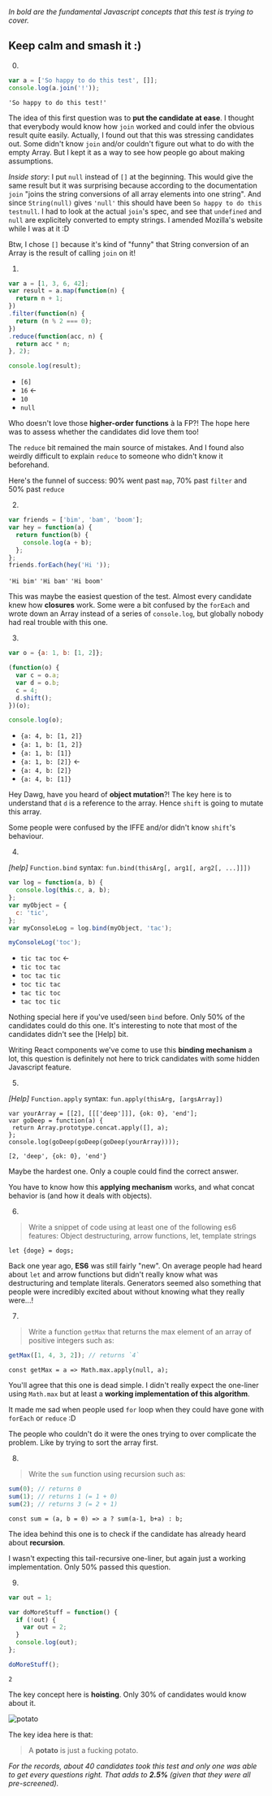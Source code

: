 *In bold are the fundamental Javascript concepts that this test is trying to cover.*

## Keep calm and smash it :)

0.
```javascript
var a = ['So happy to do this test', []];
console.log(a.join('!'));
```

`'So happy to do this test!'`

The idea of this first question was to **put the candidate at ease**. I thought that everybody would know how `join` worked and could infer the obvious result quite easily.
Actually, I found out that this was stressing candidates out. Some didn't know `join` and/or couldn't figure out what to do with the empty Array. But I kept it as a way to see how people go about making assumptions.

*Inside story*: I put `null` instead of `[]` at the beginning. This would give the same result but it was surprising because according to the documentation `join` "joins the string conversions of all array elements into one string". And since `String(null)` gives `'null'` this should have been `So happy to do this testnull`. I had to look at the actual `join`'s spec, and see that `undefined` and `null` are explicitely converted to empty strings. I amended Mozilla's website while I was at it :D

Btw, I chose `[]` because it's kind of "funny" that String conversion of an Array is the result of calling `join` on it!


1.
```javascript
var a = [1, 3, 6, 42];
var result = a.map(function(n) {
  return n + 1;
})
.filter(function(n) {
  return (n % 2 === 0);
})
.reduce(function(acc, n) {
  return acc * n;
}, 2);

console.log(result);
```
* `[6]`
* `16` <-
* `10`
* `null`

Who doesn't love those **higher-order functions** à la FP?! The hope here was to assess whether the candidates did love them too!

The `reduce` bit remained the main source of mistakes. And I found also weirdly difficult to explain `reduce` to someone who didn't know it beforehand.

Here's the funnel of success:
90% went past `map`,
70% past `filter` and
50% past `reduce`

2.
```javascript
var friends = ['bim', 'bam', 'boom'];
var hey = function(a) {
  return function(b) {
    console.log(a + b);
  };
};
friends.forEach(hey('Hi '));
```

`'Hi bim'`
`'Hi bam'`
`'Hi boom'`

This was maybe the easiest question of the test. Almost every candidate knew how **closures** work. Some were a bit confused by the `forEach` and wrote down an Array instead of a series of `console.log`, but globally nobody had real trouble with this one.

3.
```javascript
var o = {a: 1, b: [1, 2]};

(function(o) {
  var c = o.a;
  var d = o.b;
  c = 4;
  d.shift();
})(o);

console.log(o);
```

* `{a: 4, b: [1, 2]}`
* `{a: 1, b: [1, 2]}`
* `{a: 1, b: [1]}`
* `{a: 1, b: [2]}` <-
* `{a: 4, b: [2]}`
* `{a: 4, b: [1]}`

Hey Dawg, have you heard of **object mutation**?!
The key here is to understand that `d` is a reference to the array. Hence `shift` is going to mutate this array.

Some people were confused by the IFFE and/or didn't know `shift`'s behaviour.

4.
*[help]* `Function.bind` syntax: `fun.bind(thisArg[, arg1[, arg2[, ...]]])`
```javascript
var log = function(a, b) {
  console.log(this.c, a, b);
};
var myObject = {
  c: 'tic',
};
var myConsoleLog = log.bind(myObject, 'tac');

myConsoleLog('toc');
```
* `tic tac toc` <-
* `tic toc tac`
* `toc tac tic`
* `toc tic tac`
* `tac tic toc`
* `tac toc tic`

Nothing special here if you've used/seen `bind` before. Only 50% of the candidates could do this one.
It's interesting to note that most of the candidates didn't see the [Help] bit.

Writing React components we've come to use this **binding mechanism** a lot, this question is definitely not here to trick candidates with some hidden Javascript feature.

5.
*[Help]* `Function.apply` syntax: `fun.apply(thisArg, [argsArray])`
```javasript
var yourArray = [[2], [[['deep']]], {ok: 0}, 'end'];
var goDeep = function(a) {
 return Array.prototype.concat.apply([], a);
};
console.log(goDeep(goDeep(goDeep(yourArray))));
```

`[2, 'deep', {ok: 0}, 'end'}`

Maybe the hardest one. Only a couple could find the correct answer.

You have to know how this **applying mechanism** works, and what concat behavior is (and how it deals with objects).

6.
> Write a snippet of code using at least one of the following es6 features:
Object destructuring, arrow functions, let, template strings

`let {doge} = dogs;`

Back one year ago, **ES6** was still fairly "new". On average people had heard about `let` and arrow functions but didn't really know what was destructuring and template literals.
Generators seemed also something that people were incredibly excited about without knowing what they really were...!

7.
> Write a function `getMax` that returns the max element of an array of positive integers such as:
```javascript
getMax([1, 4, 3, 2]); // returns `4`
```

`const getMax = a => Math.max.apply(null, a);`

You'll agree that this one is dead simple. I didn't really expect the one-liner using `Math.max` but at least a **working implementation of this algorithm**.

It made me sad when people used `for` loop when they could have gone with `forEach` or `reduce` :D

The people who couldn't do it were the ones trying to over complicate the problem. Like by trying to sort the array first.

8.
> Write the `sum` function using recursion such as:
```javascript
sum(0); // returns 0
sum(1); // returns 1 (= 1 + 0)
sum(2); // returns 3 (= 2 + 1)
```

`const sum = (a, b = 0) => a ? sum(a-1, b+a) : b;`

The idea behind this one is to check if the candidate has already heard about **recursion**.

I wasn't expecting this tail-recursive one-liner, but again just a working implementation. Only 50% passed this question.

9.
```javascript
var out = 1;

var doMoreStuff = function() {
  if (!out) {
    var out = 2;
  }
  console.log(out);
};

doMoreStuff();
```

`2`

The key concept here is **hoisting**. Only 30% of candidates would know about it.

![potato](http://cdn.meme.am/instances/500x/61730954.jpg)

The key idea here is that:
> A **potato** is just a fucking potato.

*For the records, about 40 candidates took this test and only one was able to get every questions right. That adds to **2.5%** (given that they were all pre-screened).*
